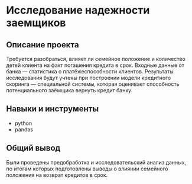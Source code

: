 # Исследование надежности заемщиков


## Описание проекта


Требуется разобраться, влияет ли семейное положение и количество детей клиента на факт погашения кредита в срок. Входные данные от банка — статистика о платёжеспособности клиентов.
Результаты исследования будут учтены при построении модели кредитного скоринга — специальной системы, которая оценивает способность потенциального заёмщика вернуть кредит банку.

## Навыки и инструменты
* python
* pandas

## Общий вывод

Были проведены предобработка и исследовательский анализ данных, по итогам которых подготовлены выводы о влиянии семейного положения на возврат кредитов в срок.